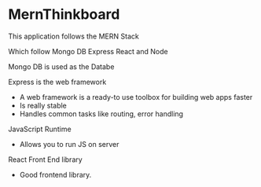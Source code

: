 # MernThinkboard
This application follows the MERN Stack

Which follow Mongo DB Express React and Node


Mongo DB is used as the Databe

Express is the web framework
- A web framework is a ready-to use toolbox for building web apps faster
- Is really stable
- Handles common tasks like routing, error handling

JavaScript Runtime
- Allows you to run JS on server

React Front End library
- Good frontend library.
